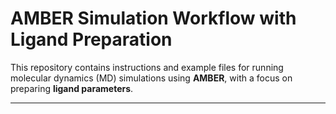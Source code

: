# AMBER Simulation Workflow with Ligand Preparation

This repository contains instructions and example files for running molecular dynamics (MD) simulations using **AMBER**, with a focus on preparing **ligand parameters**.

---

